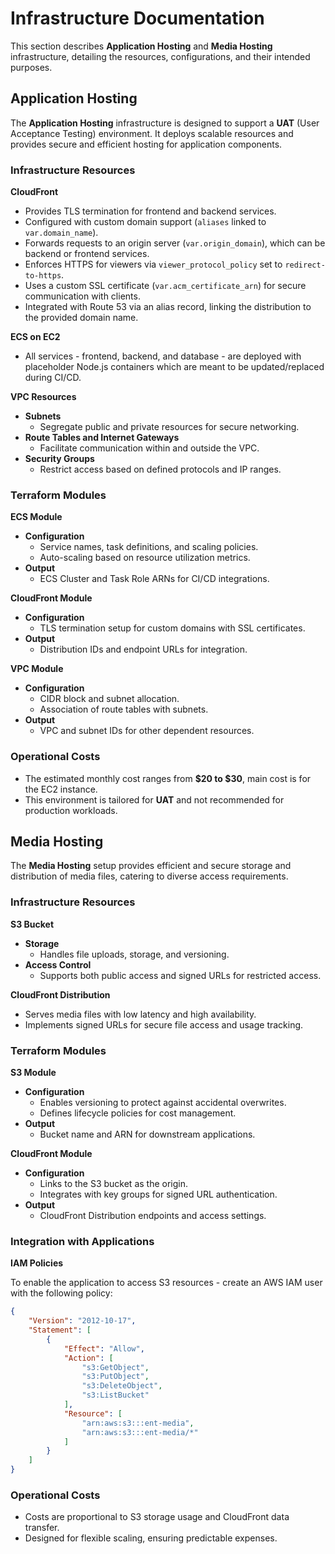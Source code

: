 # Infrastructure Documentation

This section describes **Application Hosting** and **Media Hosting** infrastructure, detailing the resources, configurations, and their intended purposes.

## Application Hosting

The **Application Hosting** infrastructure is designed to support a **UAT** (User Acceptance Testing) environment. It deploys scalable resources and provides secure and efficient hosting for application components.

### Infrastructure Resources

**CloudFront**
- Provides TLS termination for frontend and backend services.
- Configured with custom domain support (`aliases` linked to `var.domain_name`).
- Forwards requests to an origin server (`var.origin_domain`), which can be backend or frontend services.
- Enforces HTTPS for viewers via `viewer_protocol_policy` set to `redirect-to-https`.
- Uses a custom SSL certificate (`var.acm_certificate_arn`) for secure communication with clients.
- Integrated with Route 53 via an alias record, linking the distribution to the provided domain name.

**ECS on EC2**
- All services - frontend, backend, and database - are deployed with placeholder Node.js containers which are meant to be updated/replaced during CI/CD.

**VPC Resources**
- **Subnets**
    - Segregate public and private resources for secure networking.
- **Route Tables and Internet Gateways**
    - Facilitate communication within and outside the VPC.
- **Security Groups**
    - Restrict access based on defined protocols and IP ranges.

### Terraform Modules

**ECS Module**
- **Configuration**
    - Service names, task definitions, and scaling policies.
    - Auto-scaling based on resource utilization metrics.
- **Output**
    - ECS Cluster and Task Role ARNs for CI/CD integrations.

**CloudFront Module**
- **Configuration**
    - TLS termination setup for custom domains with SSL certificates.
- **Output**
    - Distribution IDs and endpoint URLs for integration.

**VPC Module**
- **Configuration**
    - CIDR block and subnet allocation.
    - Association of route tables with subnets.
- **Output**
    - VPC and subnet IDs for other dependent resources.

### Operational Costs

- The estimated monthly cost ranges from **\$20 to \$30**, main cost is for the EC2 instance.
- This environment is tailored for **UAT** and not recommended for production workloads.

## Media Hosting

The **Media Hosting** setup provides efficient and secure storage and distribution of media files, catering to diverse access requirements.

### Infrastructure Resources

**S3 Bucket**
- **Storage**
    - Handles file uploads, storage, and versioning.
- **Access Control**
    - Supports both public access and signed URLs for restricted access.

**CloudFront Distribution**
- Serves media files with low latency and high availability.
- Implements signed URLs for secure file access and usage tracking.

### Terraform Modules

**S3 Module**
- **Configuration**
    - Enables versioning to protect against accidental overwrites.
    - Defines lifecycle policies for cost management.
- **Output**
    - Bucket name and ARN for downstream applications.

**CloudFront Module**
- **Configuration**
    - Links to the S3 bucket as the origin.
    - Integrates with key groups for signed URL authentication.
- **Output**
    - CloudFront Distribution endpoints and access settings.

### Integration with Applications

**IAM Policies**

To enable the application to access S3 resources - create an AWS IAM user with the following policy:

```json
{
    "Version": "2012-10-17",
    "Statement": [
        {
            "Effect": "Allow",
            "Action": [
                "s3:GetObject",
                "s3:PutObject",
                "s3:DeleteObject",
                "s3:ListBucket"
            ],
            "Resource": [
                "arn:aws:s3:::ent-media",
                "arn:aws:s3:::ent-media/*"
            ]
        }
    ]
}
```

### Operational Costs

- Costs are proportional to S3 storage usage and CloudFront data transfer.
- Designed for flexible scaling, ensuring predictable expenses.